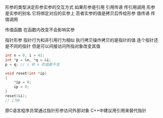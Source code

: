 形参的类型决定形参实参的交互方式 如果形参是引用 引用传递 传引用调用 形参是实参的别名 它将绑定对应的实参上 否者实参的值是拷贝后传给形参 值传递 传值调用

传值函数 在函数内改变不会影响实参

指针形参 指针行为和非引用行为相似 执行拷贝操作拷贝的是指针的值 连个指针还是不同的指针 但是可以间接访问所指对象改变其值

```cpp
int n = 0, i = 42;
int *p = &n, *q = &i;
p = q; // i 和 n 的值都不变

void reset(int *ip)
{
    *ip = 0;
    ip = 0;
}
reset(&i);
// i为0
```
原C语言程序员常通过指针形参访问外部对象 C++中建议用引用来替代指针